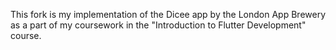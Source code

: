 This fork is my implementation of the Dicee app by the London App Brewery as a part of my coursework in the "Introduction to Flutter Development" course. 
